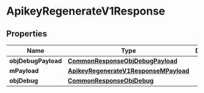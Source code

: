 
# ApikeyRegenerateV1Response

## Properties
Name | Type | Description | Notes
------------ | ------------- | ------------- | -------------
**objDebugPayload** | [**CommonResponseObjDebugPayload**](CommonResponseObjDebugPayload.md) |  | 
**mPayload** | [**ApikeyRegenerateV1ResponseMPayload**](ApikeyRegenerateV1ResponseMPayload.md) |  | 
**objDebug** | [**CommonResponseObjDebug**](CommonResponseObjDebug.md) |  |  [optional]



